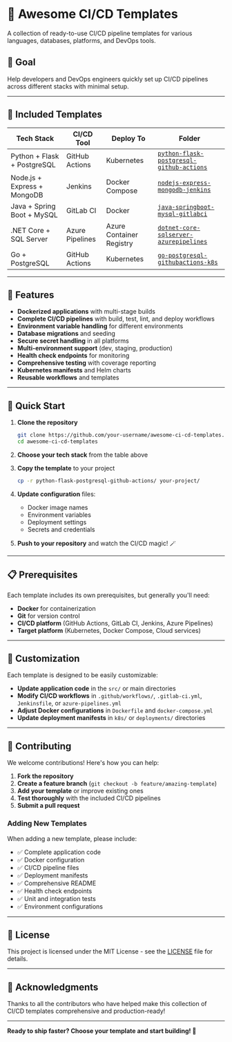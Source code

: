 # 🚀 Awesome CI/CD Templates

A collection of ready-to-use CI/CD pipeline templates for various languages, databases, platforms, and DevOps tools.

## 🎯 Goal
Help developers and DevOps engineers quickly set up CI/CD pipelines across different stacks with minimal setup.

---

## 📂 Included Templates

| Tech Stack | CI/CD Tool | Deploy To | Folder |
|------------|------------|-----------|--------|
| Python + Flask + PostgreSQL | GitHub Actions | Kubernetes | [`python-flask-postgresql-github-actions`](./python-flask-postgresql-github-actions) |
| Node.js + Express + MongoDB | Jenkins | Docker Compose | [`nodejs-express-mongodb-jenkins`](./nodejs-express-mongodb-jenkins) |
| Java + Spring Boot + MySQL | GitLab CI | Docker | [`java-springboot-mysql-gitlabci`](./java-springboot-mysql-gitlabci) |
| .NET Core + SQL Server | Azure Pipelines | Azure Container Registry | [`dotnet-core-sqlserver-azurepipelines`](./dotnet-core-sqlserver-azurepipelines) |
| Go + PostgreSQL | GitHub Actions | Kubernetes | [`go-postgresql-githubactions-k8s`](./go-postgresql-githubactions-k8s) |

---

## 🧪 Features

- **Dockerized applications** with multi-stage builds
- **Complete CI/CD pipelines** with build, test, lint, and deploy workflows
- **Environment variable handling** for different environments
- **Database migrations** and seeding
- **Secure secret handling** in all platforms
- **Multi-environment support** (dev, staging, production)
- **Health check endpoints** for monitoring
- **Comprehensive testing** with coverage reporting
- **Kubernetes manifests** and Helm charts
- **Reusable workflows** and templates

---

## 🚀 Quick Start

1. **Clone the repository**
   ```bash
   git clone https://github.com/your-username/awesome-ci-cd-templates.git
   cd awesome-ci-cd-templates
   ```

2. **Choose your tech stack** from the table above

3. **Copy the template** to your project
   ```bash
   cp -r python-flask-postgresql-github-actions/ your-project/
   ```

4. **Update configuration** files:
   - Docker image names
   - Environment variables
   - Deployment settings
   - Secrets and credentials

5. **Push to your repository** and watch the CI/CD magic! 🪄

---

## 📋 Prerequisites

Each template includes its own prerequisites, but generally you'll need:

- **Docker** for containerization
- **Git** for version control
- **CI/CD platform** (GitHub Actions, GitLab CI, Jenkins, Azure Pipelines)
- **Target platform** (Kubernetes, Docker Compose, Cloud services)

---

## 🔧 Customization

Each template is designed to be easily customizable:

- **Update application code** in the `src/` or main directories
- **Modify CI/CD workflows** in `.github/workflows/`, `.gitlab-ci.yml`, `Jenkinsfile`, or `azure-pipelines.yml`
- **Adjust Docker configurations** in `Dockerfile` and `docker-compose.yml`
- **Update deployment manifests** in `k8s/` or `deployments/` directories

---

## 🤝 Contributing

We welcome contributions! Here's how you can help:

1. **Fork the repository**
2. **Create a feature branch** (`git checkout -b feature/amazing-template`)
3. **Add your template** or improve existing ones
4. **Test thoroughly** with the included CI/CD pipelines
5. **Submit a pull request**

### Adding New Templates

When adding a new template, please include:

- ✅ Complete application code
- ✅ Docker configuration
- ✅ CI/CD pipeline files
- ✅ Deployment manifests
- ✅ Comprehensive README
- ✅ Health check endpoints
- ✅ Unit and integration tests
- ✅ Environment configurations

---

## 📄 License

This project is licensed under the MIT License - see the [LICENSE](LICENSE) file for details.

---

## 🙏 Acknowledgments

Thanks to all the contributors who have helped make this collection of CI/CD templates comprehensive and production-ready!

---

**Ready to ship faster? Choose your template and start building! 🚀**
